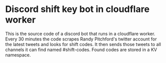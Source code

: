 # **Discord shift key bot in cloudflare worker**
This is the source code of a discord bot that runs in a cloudflare worker. Every 30 minutes the code scrapes Randy Pitchford's twitter account for the latest tweets and looks for shift codes. It then sends those tweets to all channels it can find named #shift-codes. Found codes are stored in a KV namespace.